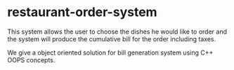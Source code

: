 # restaurant-order-system
This system allows the user to choose the dishes he would like to order and the system will produce the cumulative bill for the order including taxes. 

We give a object oriented solution for bill generation system using C++ OOPS concepts.
